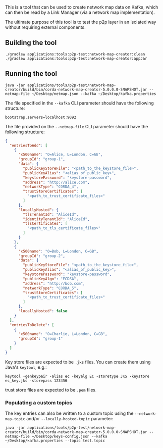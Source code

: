 This is a tool that can be used to create network map data on Kafka, which can then be read by a Link Manager (via a network map implementation). 

The ultimate purpose of this tool is to test the p2p layer in an isolated way without requiring external components.

## Building the tool
```
./gradlew applications:tools:p2p-test:network-map-creator:clean
./gradlew applications:tools:p2p-test:network-map-creator:appJar
```

## Running the tool

```
java -jar applications/tools/p2p-test/network-map-creator/build/bin/corda-network-map-creator-5.0.0.0-SNAPSHOT.jar --netmap-file ~/Desktop/netmap.json --kafka ~/Desktop/kafka.properties
```

The file specified in the `--kafka` CLI parameter should have the following structure:
```
bootstrap.servers=localhost:9092
```

The file provided on the `--netmap-file` CLI parameter should have the following structure:

```json
{
  "entriesToAdd": [
    {
      "x500name": "O=Alice, L=London, C=GB",
      "groupId": "group-1",
      "data": {
        "publicKeyStoreFile": "<path_to_the_keystore_file>",
        "publicKeyAlias": "<alias_of_public_key>",
        "keystorePassword": "keystore-password",
        "address": "http://alice.com",
        "networkType": "CORDA_4",
        "trustStoreCertificates": [
          "<path_to_trust_certificate_files>"
        ]
      },
      "locallyHosted": {
        "tlsTenantId": "AliceId",
        "identityTenantId": "AliceId",
        "tlsCertificates": [
          "<path_to_tls_certificate_files>"
        ]
      }
    },
    {
      "x500name": "O=Bob, L=London, C=GB",
      "groupId": "group-2",
      "data": {
        "publicKeyStoreFile": "<path_to_the_keystore_file>",
        "publicKeyAlias": "<alias_of_public_key>",
        "keystorePassword": "keystore-password",
        "publicKeyAlgo": "ECDSA",
        "address": "http://bob.com",
        "networkType": "CORDA_5",
        "trustStoreCertificates": [
          "<path_to_trust_certificate_files>"
        ]
      },
      "locallyHosted": false
    }
  ],
  "entriesToDelete": [
    {
      "x500name": "O=Charlie, L=London, C=GB",
      "groupId": "group-1"
    }
  ]
}
```

Key store files are expected to be `.jks` files. You can create them using Java's `keytool`, e.g.:
```
keytool -genkeypair -alias ec -keyalg EC -storetype JKS -keystore ec_key.jks -storepass 123456
```

trust store files are expected to be `.pem` files.

### Populating a custom topics

The key entries can also be written to a custom topic using the `--network-map-topic` and/or `--locally-hosted-topic` parameter:
```
java -jar applications/tools/p2p-test/network-map-creator/build/bin/corda-network-map-creator-5.0.0.0-SNAPSHOT.jar --netmap-file ~/Desktop/keys-config.json --kafka ~/Desktop/kafka.properties --topic test.topic
```